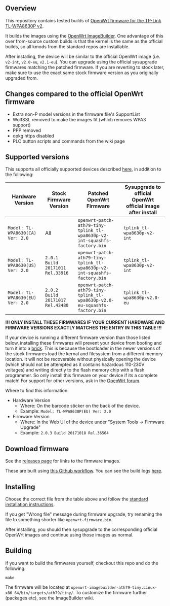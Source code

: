 ## Overview

This repository contains tested builds of [OpenWrt firmware for the TP-Link TL-WPA8630P v2](https://openwrt.org/toh/tp-link/tl-wpa8630p_v2).

It builds the images using the [OpenWrt ImageBuilder](https://openwrt.org/docs/guide-user/additional-software/imagebuilder). One advantage of this over from-source custom builds is that the kernel is the same as the official builds, so all kmods from the standard repos are installable.

After installing, the device will be similar to the official OpenWrt image (i.e. `v2-int`, `v2.0-eu`, `v2.1-eu`). You can upgrade using the official sysupgrade firmwares matching the patched firmware. If you are reverting to stock later, make sure to use the exact same stock firmware version as you originally upgraded from. 


## Changes compared to the official OpenWrt firmware

* Extra non-P model versions in the firmware file's SupportList
* WolfSSL removed to make the images fit (which removes WPA3 support)
* PPP removed
* opkg https disabled
* PLC button scripts and commands from the wiki page


## Supported versions 

This supports all officially supported devices described [here](https://openwrt.org/toh/tp-link/tl-wpa8630p_v2), in addition to the following:

| Hardware Version | Stock Firmware Version | Patched OpenWrt Firmware | Sysupgrade to official OpenWrt official image after install |
| --- | --- | --- | --- |
| `Model: TL-WPA8630(CA) Ver: 2.0` | All | `openwrt-patch-ath79-tiny-tplink_tl-wpa8630p-v2-int-squashfs-factory.bin` | `tplink_tl-wpa8630p-v2-int` |
| `Model: TL-WPA8630(US) Ver: 2.0` | `2.0.1 Build 20171011 Rel.33916` | `openwrt-patch-ath79-tiny-tplink_tl-wpa8630p-v2-int-squashfs-factory.bin` | `tplink_tl-wpa8630p-v2-int` |
| `Model: TL-WPA8630(EU) Ver: 2.0` | `2.0.2 Build 20171017 Rel.43480` | `openwrt-patch-ath79-tiny-tplink_tl-wpa8630p-v2.0-eu-squashfs-factory.bin` | `tplink_tl-wpa8630p-v2.0-eu` |

**!!! ONLY INSTALL THESE FIRMWARES IF YOUR CURRENT HARDWARE AND FIRMWARE VERSIONS EXACTLY MATCHES THE ENTRY IN THIS TABLE !!!**

If your device is running a different firmware version than those listed below, installing these firmwares will prevent your device from booting and turn it into a [brick](https://en.wikipedia.org/wiki/Brick_%28electronics%29). This is because the bootloader in the newer versions of the stock firmwares load the kernal and filesystem from a different memory location. It will not be recoverable without physically opening the device (which should not be attempted as it contains hazardous 110-230V voltages) and writing directly to the flash memory chip with a flash programmer. So only install this firmware on your device if its a complete match! For support for other versions, ask in the [OpenWrt forum](https://forum.openwrt.org/).

Where to find this information:

* Hardware Version 
  * Where: On the barcode sticker on the back of the device.
  * Example: `Model: TL-WPA8630P(EU) Ver: 2.0`
* Firmware Version
  * Where: In the Web UI of the device under "System Tools -> Firmware Upgrade"
  * Example: `2.0.3 Build 20171018 Rel.36564`


## Download firmware

See the [releases page](https://github.com/jwmullally/openwrt_wpa8630pv2_patched_firmware/releases/) for links to the firmware images.

These are built using [this Github workflow](./.github/workflows/build_release_images.yml). You can see the build logs [here](https://github.com/jwmullally/openwrt_wpa8630pv2_patched_firmware/actions?query=workflow%3ABuild-Release-Images).


## Installing

Choose the correct file from the table above and follow the [standard installation instructions](https://openwrt.org/toh/tp-link/tl-wpa8630p_v2#oem_easy_installation).

If you get "Wrong file" message during firmware upgrade, try renaming the file to something shorter like `openwrt-firmware.bin`.

After installing, you should then sysupgrade to the corresponding official OpenWrt images and continue using those images as normal.


## Building

If you want to build the firmwares yourself, checkout this repo and do the following.

```
make
```

The firmware will be located at `openwrt-imagebuilder-ath79-tiny.Linux-x86_64/bin/targets/ath79/tiny/`. To customize the firmware further (packages etc), see the ImageBuilder wiki.
